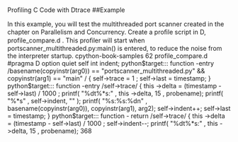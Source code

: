Proﬁling C Code with Dtrace 
##Example 

 In this example, you will test the multithreaded port scanner created in the chapter on Parallelism and Concurrency. Create a proﬁle script in D,  profile_compare.d . This proﬁler will start when  portscanner_multithreaded.py:main()  is entered, to reduce the noise from the interpreter startup. cpython-book-samples 62 profile_compare.d #pragma D option quiet self  int  indent; python$target::: function -entry /basename(copyinstr(arg0)) ==  "portscanner_multithreaded.py" && copyinstr(arg1) ==  "main" / { self->trace =  1 ; self->last = timestamp; } python$target::: function -entry /self->trace/ { this ->delta = (timestamp - self->last) /  1000 ; printf( "%dt%*s:" ,  this ->delta,  15 , probename); printf( "%*s" , self->indent,  "" ); printf( "%s:%s:%dn" , basename(copyinstr(arg0)), copyinstr(arg1), arg2); self->indent++; self->last = timestamp; } python$target::: function - return /self->trace/ { this ->delta = (timestamp - self->last) /  1000 ; self->indent--; printf( "%dt%*s:" ,  this ->delta,  15 , probename); 368
